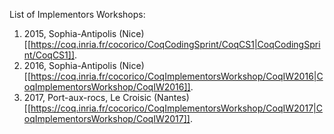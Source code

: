 List of Implementors Workshops:

 1. 2015, Sophia-Antipolis (Nice) [[https://coq.inria.fr/cocorico/CoqCodingSprint/CoqCS1|CoqCodingSprint/CoqCS1]].
 1. 2016, Sophia-Antipolis (Nice) [[https://coq.inria.fr/cocorico/CoqImplementorsWorkshop/CoqIW2016|CoqImplementorsWorkshop/CoqIW2016]].
 1. 2017, Port-aux-rocs, Le Croisic (Nantes) [[https://coq.inria.fr/cocorico/CoqImplementorsWorkshop/CoqIW2017|CoqImplementorsWorkshop/CoqIW2017]].
